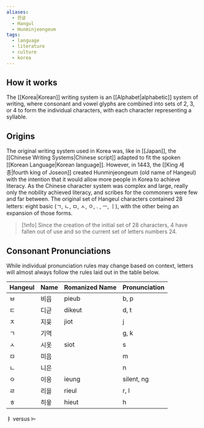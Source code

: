 ```yaml
---
aliases:
  - 한글
  - Hangul
  - Hunminjeongeum
tags:
  - language
  - literature
  - culture
  - korea
---
```

## How it works
The [[Korea|Korean]] writing system is an [[Alphabet|alphabetic]] system of writing, where consonant and vowel glyphs are combined into sets of 2, 3, or 4 to form the individual characters, with each character representing a syllable.

## Origins
The original writing system used in Korea was, like in [[Japan]], the [[Chinese Writing Systems|Chinese script]] adapted to fit the spoken [[Korean Language|Korean language]]. However, in 1443, the [[King 세종|fourth king of Joseon]] created Hunminjeongeum (old name of Hangeul) with the intention that it would allow more people in Korea to achieve literacy. As the Chinese character system was complex and large, really only the nobility achieved literacy, and scribes for the commoners were few and far between. The original set of Hangeul characters contained 28 letters: eight basic (ㄱ, ㄴ, ㅁ, ㅅ, ㅇ, . , ㅡ, ㅣ), with the other being an expansion of those forms. 

>[!info] 
>Since the creation of the initial set of 28 characters, 4 have fallen out of use and so the current set of letters numbers 24.

## Consonant Pronunciations
While individual pronunciation rules may change based on context, letters will almost always follow the rules laid out in the table below.

| Hangeul | Name | Romanized Name | Pronunciation |
| ------- | ---- | -------------- | ------------- |
| ㅂ      | 비읍 | pieub          | b, p          |
| ㄷ      | 디귿 | dikeut         | d, t          |
| ㅈ      | 지읒 | jiot           | j             |
| ㄱ      | 기역 |                | g, k          |
| ㅅ      | 시옷 | siot           | s             |
| ㅁ      | 미음 |                | m             |
| ㄴ      | 니은 |                | n             |
| ㅇ      | 이응 | ieung          | silent, ng    |
| ㄹ      | 리을 | rieul          | r, l          |
| ㅎ      | 히읗 | hieut          | h             |

ㅑ versus $\models$